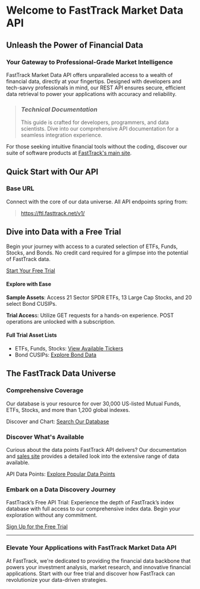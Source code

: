 # Welcome to FastTrack Market Data API

## Unleash the Power of Financial Data

### Your Gateway to Professional-Grade Market Intelligence
FastTrack Market Data API offers unparalleled access to a wealth of financial data, directly at your fingertips. Designed with developers and tech-savvy professionals in mind, our REST API ensures secure, efficient data retrieval to power your applications with accuracy and reliability.

<!-- theme: danger -->
>### *Technical Documentation* 
>This guide is crafted for developers, programmers, and data scientists. Dive into our comprehensive API documentation for a seamless integration experience. 


For those seeking intuitive financial tools without the coding, discover our suite of software products at [FastTrack's main site](http://www.fasttrack.net).


## Quick Start with Our API

### Base URL
Connect with the core of our data universe. All API endpoints spring from: 

<!-- theme: none -->
>https://ftl.fasttrack.net/v1/

## Dive into Data with a Free Trial
Begin your journey with access to a curated selection of ETFs, Funds, Stocks, and Bonds. No credit card required for a glimpse into the potential of FastTrack data.

[Start Your Free Trial](https://fasttrack.net/free-trial)

#### Explore with Ease

**Sample Assets**: Access 21 Sector SPDR ETFs, 13 Large Cap Stocks, and 20 select Bond CUSIPs.

**Trial Acces**s: Utilize GET requests for a hands-on experience. POST operations are unlocked with a subscription.

#### Full Trial Asset Lists
- ETFs, Funds, Stocks: [View Available Tickers](https://ftl.fasttrack.net/v3/api/freetickers)
- Bond CUSIPs: [Explore Bond Data](https://ftl.fasttrack.net/v3/api/freecusips)


## The FastTrack Data Universe
### Comprehensive Coverage
Our database is your resource for over 30,000 US-listed Mutual Funds, ETFs, Stocks, and more than 1,200 global indexes.

Discover and Chart: [Search Our Database](https://ftcloud.fasttrack.net/web/search)


### Discover What's Available
Curious about the data points FastTrack API delivers? Our documentation and [sales site](https://fasttrack.net/api) provides a detailed look into the extensive range of data available. 

API Data Points: [Explore Popular Data Points](https://ftcloud.fasttrack.net/web/iframe/apidatapoints.html)



### Embark on a Data Discovery Journey
FastTrack’s Free API Trial: Experience the depth of FastTrack’s index database with full access to our comprehensive index data. Begin your exploration without any commitment.

[Sign Up for the Free Trial](https://subscribe.fasttrack.net/landing/api/apilanding.html)

---
### Elevate Your Applications with FastTrack Market Data API
At FastTrack, we're dedicated to providing the financial data backbone that powers your investment analysis, market research, and innovative financial applications. Start with our free trial and discover how FastTrack can revolutionize your data-driven strategies.


